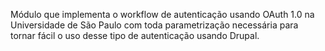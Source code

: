 Módulo que implementa o workflow de autenticação usando OAuth 1.0
na Universidade de São Paulo com toda parametrização necessária
para tornar fácil o uso desse tipo de autenticação usando Drupal.
